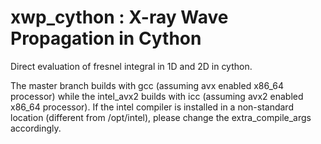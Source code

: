 # xwp_cython : X-ray Wave Propagation in Cython

Direct evaluation of fresnel integral in 1D and 2D in cython.

The master branch builds with gcc (assuming avx enabled x86_64 processor) while the intel_avx2 builds with icc (assuming avx2 enabled x86_64 processor). If the intel compiler is installed in a non-standard location (different from /opt/intel), please change the extra_compile_args accordingly.
